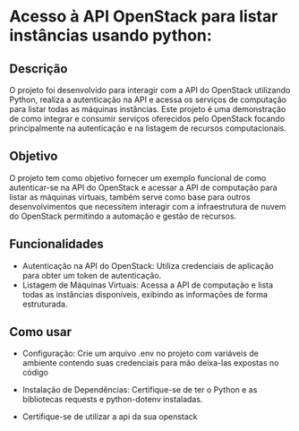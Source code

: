 # Acesso à API OpenStack para listar instâncias usando python:

## Descrição
O projeto foi desenvolvido para interagir com a API do OpenStack utilizando Python, realiza a autenticação na API e acessa os serviços de computação para listar todas as máquinas instâncias. Este projeto é uma demonstração de como integrar e consumir serviços oferecidos pelo OpenStack focando principalmente na autenticação e na listagem de recursos computacionais.

## Objetivo
O projeto tem como objetivo fornecer um exemplo funcional de como autenticar-se na API do OpenStack e acessar a API de computação para listar as máquinas virtuais, também serve como base para outros desenvolvimentos que necessitem interagir com a infraestrutura de nuvem do OpenStack permitindo a automação e gestão de recursos.

## Funcionalidades
- Autenticação na API do OpenStack: Utiliza credenciais de aplicação para obter um token de autenticação.
- Listagem de Máquinas Virtuais: Acessa a API de computação e lista todas as instâncias disponíveis, exibindo as informações de forma estruturada.

## Como usar
- Configuração: Crie um arquivo .env no projeto com variáveis de ambiente contendo suas credenciais para mão deixa-las expostas no código

- Instalação de Dependências: Certifique-se de ter o Python e as bibliotecas requests e python-dotenv instaladas.

- Certifique-se de utilizar a api da sua openstack
